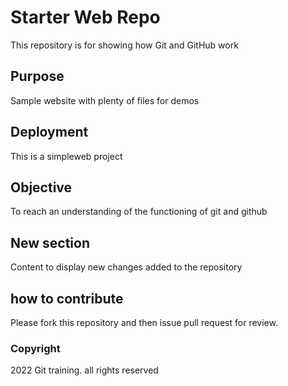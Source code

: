 # Starter Web Repo

This repository is for showing how Git and GitHub work

## Purpose

Sample website with plenty of files for demos

## Deployment

This is a simpleweb project

## Objective

To reach an understanding of the functioning of git and github

## New section

Content to display new changes added to the repository

## how to contribute

Please fork this repository and then issue pull request for review.

### Copyright

2022 Git training. all rights reserved